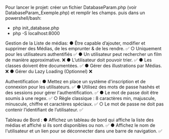 Pour lancer le projet:
créer un fichier DatabaseParam.php (voir DatabaseParam_Exemple.php) et remplir les champs.
puis dans un powershell/bash:
- php init_database.php
- php -S localhost:8000

Gestion de la Liste de médias:
    ● Être capable d’ajouter, modifier et supprimer des Médias, de les emprunter & de les rendre. ✅
        ○ Uniquement pour les utilisateurs authentifiés  ✅️
    ● Un utilisateur peut rechercher un film de manière approximative. ❌️
    ● L’utilisateur doit pouvoir trier. ✅
    ● Les classes doivent être documentées. ✅
    ● Gérer des illustrations par Médias. ❌️
    ● Gérer du Lazy Loading (Optionnel) ❌️

Authentification :
    ● Mettez en place un système d'inscription et de connexion pour les utilisateurs. ✅
    ● Utilisez des mots de passe hashés et des sessions pour gérer l'authentification. ✅
    ● Le mot de passe doit être soumis à une regex. ✅
        ○ Règle classique : 8 caractères min, majuscule, minuscule, chiffre et caractères spéciaux. ✅
        ○ Le mot de passe ne doit pas contenir l’identifiant de l’utilisateur. ✅

Tableau de Bord :
    ● Affichez un tableau de bord qui affiche la liste des médias et affiché si ils sont disponibles ou non. ✅
    ● Affichez le nom de l'utilisateur et un lien pour se déconnecter dans une barre de navigation. ✅
